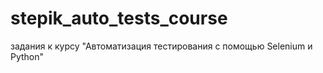 # stepik_auto_tests_course
задания к курсу "Автоматизация тестирования с помощью Selenium и Python"
